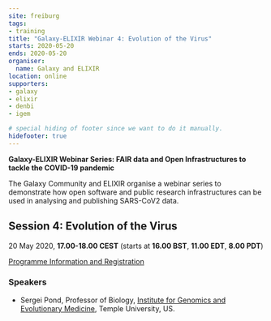```yaml
---
site: freiburg
tags:
- training
title: "Galaxy-ELIXIR Webinar 4: Evolution of the Virus"
starts: 2020-05-20
ends: 2020-05-20
organiser:
  name: Galaxy and ELIXIR
location: online
supporters:
- galaxy
- elixir
- denbi
- igem

# special hiding of footer since we want to do it manually.
hidefooter: true
---
```


**Galaxy-ELIXIR Webinar Series: FAIR data and Open Infrastructures to tackle the COVID-19 pandemic**

The Galaxy Community and ELIXIR organise a webinar series to demonstrate how open software and public research infrastructures can be used in analysing and publishing SARS-CoV2 data.

## Session 4: Evolution of the Virus

20 May 2020, **17.00-18.00 CEST** (starts at **16.00 BST**, **11.00 EDT**, **8.00 PDT**)

[Programme Information and Registration](https://elixir-europe.org/events/webinar-galaxy-elixir-covid19)

### Speakers

* Sergei Pond, Professor of Biology, [Institute for Genomics and Evolutionary Medicine](https://igem.temple.edu/), Temple University, US.


